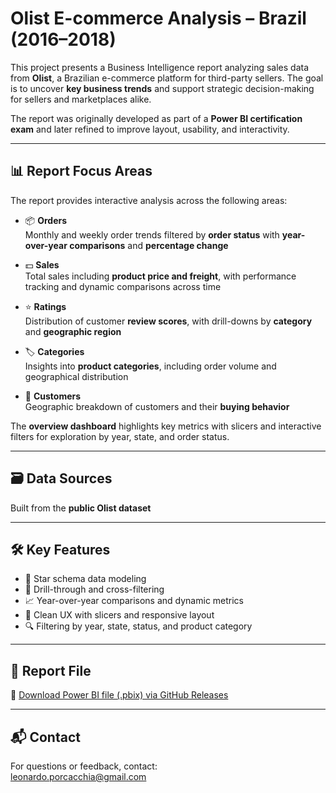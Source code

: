 # Olist E-commerce Analysis – Brazil (2016–2018)

This project presents a Business Intelligence report analyzing sales data from **Olist**, a Brazilian e-commerce platform for third-party sellers. The goal is to uncover **key business trends** and support strategic decision-making for sellers and marketplaces alike.

The report was originally developed as part of a **Power BI certification exam** and later refined to improve layout, usability, and interactivity.

---

## 📊 Report Focus Areas

The report provides interactive analysis across the following areas:

- 📦 **Orders**  
  Monthly and weekly order trends filtered by **order status** with **year-over-year comparisons** and **percentage change**

- 💵 **Sales**  
  Total sales including **product price and freight**, with performance tracking and dynamic comparisons across time

- ⭐ **Ratings**  
  Distribution of customer **review scores**, with drill-downs by **category** and **geographic region**

- 🏷️ **Categories**  
  Insights into **product categories**, including order volume and geographical distribution

- 👥 **Customers**  
  Geographic breakdown of customers and their **buying behavior**

The **overview dashboard** highlights key metrics with slicers and interactive filters for exploration by year, state, and order status.

---

## 🗃️ Data Sources

Built from the **public Olist dataset**
 
---

## 🛠️ Key Features

- 📐 Star schema data modeling
- 🧭 Drill-through and cross-filtering
- 📈 Year-over-year comparisons and dynamic metrics
- 🎯 Clean UX with slicers and responsive layout
- 🔍 Filtering by year, state, status, and product category

---

## 📄 Report File

📎 [Download Power BI file (.pbix) via GitHub Releases](https://github.com/leonardop56/Olist-Ecommerce-Analysis/releases/latest)

---

## 📬 Contact

For questions or feedback, contact:  
[leonardo.porcacchia@gmail.com](mailto:leonardo.porcacchia@gmail.com)

